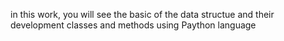 in this work, you will see the basic of the data structue and their development classes and methods using Paython language 
